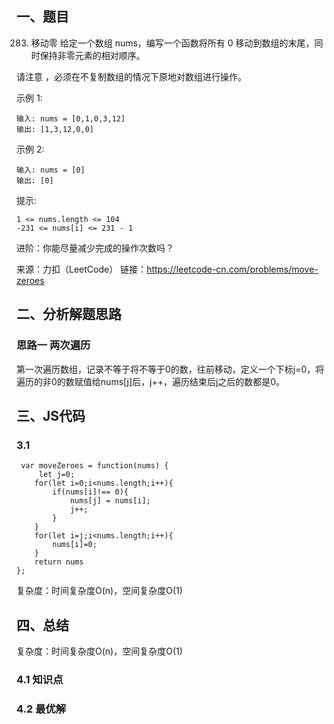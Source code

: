 ## 一、题目
283. 移动零
给定一个数组 nums，编写一个函数将所有 0 移动到数组的末尾，同时保持非零元素的相对顺序。

请注意 ，必须在不复制数组的情况下原地对数组进行操作。

示例 1:
```
输入: nums = [0,1,0,3,12]
输出: [1,3,12,0,0]
```
示例 2:
```
输入: nums = [0]
输出: [0]
```

提示:
```
1 <= nums.length <= 104
-231 <= nums[i] <= 231 - 1
```

进阶：你能尽量减少完成的操作次数吗？

来源：力扣（LeetCode）
链接：https://leetcode-cn.com/problems/move-zeroes

## 二、分析解题思路

### 思路一 两次遍历
第一次遍历数组，记录不等于将不等于0的数，往前移动，定义一个下标j=0，将遍历的非0的数赋值给nums[j]后，j++，遍历结束后j之后的数都是0。


## 三、JS代码

### 3.1 
```
 var moveZeroes = function(nums) {
     let j=0;
    for(let i=0;i<nums.length;i++){
        if(nums[i]!== 0){
            nums[j] = nums[i];
            j++;
        }
    }
    for(let i=j;i<nums.length;i++){
        nums[i]=0;
    }
    return nums
};
```
复杂度：时间复杂度O(n)，空间复杂度O(1)

## 四、总结
复杂度：时间复杂度O(n)，空间复杂度O(1)

### 4.1 知识点

### 4.2 最优解
